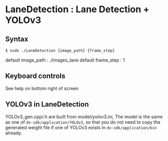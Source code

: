 # LaneDetection : Lane Detection + YOLOv3

## Syntax
```
$ sudo ./LaneDetection {image_path} {frame_step}
```
default image_path : ./images_lane
default frame_step : 1

## Keyboard controls

See help on bottom right of screen

## YOLOv3 in LaneDetection

YOLOv3_gen.cpp/.h are built from model/yolov3.ini,
The model is the same as one of `dv-sdk/application/YOLOv3`,
so that you do not need to copy the generated weight file
if one of YOLOv3 exists in `dv-sdk/application/bin` already.

